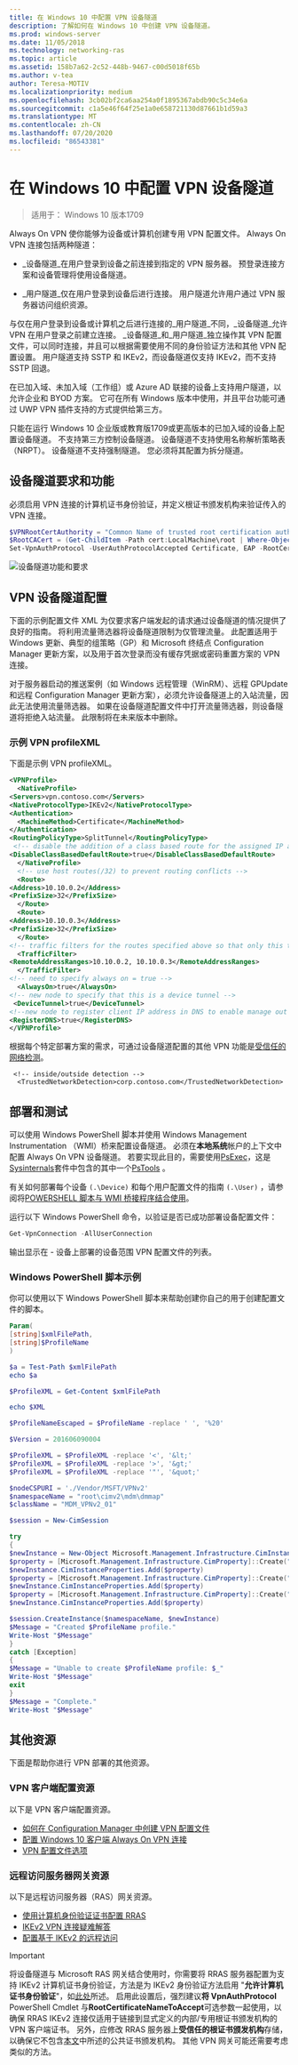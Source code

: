 ```yaml
---
title: 在 Windows 10 中配置 VPN 设备隧道
description: 了解如何在 Windows 10 中创建 VPN 设备隧道。
ms.prod: windows-server
ms.date: 11/05/2018
ms.technology: networking-ras
ms.topic: article
ms.assetid: 158b7a62-2c52-448b-9467-c00d5018f65b
ms.author: v-tea
author: Teresa-MOTIV
ms.localizationpriority: medium
ms.openlocfilehash: 3cb02bf2ca6aa254a0f1895367abdb90c5c34e6a
ms.sourcegitcommit: c1a5e46f64f25e1a0e658721130d87661b1d59a3
ms.translationtype: MT
ms.contentlocale: zh-CN
ms.lasthandoff: 07/20/2020
ms.locfileid: "86543381"
---
```

# <a name="configure-vpn-device-tunnels-in-windows-10"></a>在 Windows 10 中配置 VPN 设备隧道

>适用于： Windows 10 版本1709

Always On VPN 使你能够为设备或计算机创建专用 VPN 配置文件。 Always On VPN 连接包括两种隧道： 

- _设备隧道_在用户登录到设备之前连接到指定的 VPN 服务器。 预登录连接方案和设备管理将使用设备隧道。

- _用户隧道_仅在用户登录到设备后进行连接。 用户隧道允许用户通过 VPN 服务器访问组织资源。

与仅在用户登录到设备或计算机之后进行连接的_用户隧道_不同，_设备隧道_允许 VPN 在用户登录之前建立连接。 _设备隧道_和_用户隧道_独立操作其 VPN 配置文件，可以同时连接，并且可以根据需要使用不同的身份验证方法和其他 VPN 配置设置。 用户隧道支持 SSTP 和 IKEv2，而设备隧道仅支持 IKEv2，而不支持 SSTP 回退。

在已加入域、未加入域（工作组）或 Azure AD 联接的设备上支持用户隧道，以允许企业和 BYOD 方案。 它可在所有 Windows 版本中使用，并且平台功能可通过 UWP VPN 插件支持的方式提供给第三方。

只能在运行 Windows 10 企业版或教育版1709或更高版本的已加入域的设备上配置设备隧道。 不支持第三方控制设备隧道。 设备隧道不支持使用名称解析策略表（NRPT）。 设备隧道不支持强制隧道。 您必须将其配置为拆分隧道。


## <a name="device-tunnel-requirements-and-features"></a>设备隧道要求和功能
必须启用 VPN 连接的计算机证书身份验证，并定义根证书颁发机构来验证传入的 VPN 连接。 

```PowerShell
$VPNRootCertAuthority = "Common Name of trusted root certification authority"
$RootCACert = (Get-ChildItem -Path cert:LocalMachine\root | Where-Object {$_.Subject -Like "*$VPNRootCertAuthority*" })
Set-VpnAuthProtocol -UserAuthProtocolAccepted Certificate, EAP -RootCertificateNameToAccept $RootCACert -PassThru
```

![设备隧道功能和要求](../../media/device-tunnel-feature-and-requirements.png)

## <a name="vpn-device-tunnel-configuration"></a>VPN 设备隧道配置

下面的示例配置文件 XML 为仅要求客户端发起的请求通过设备隧道的情况提供了良好的指南。  将利用流量筛选器将设备隧道限制为仅管理流量。  此配置适用于 Windows 更新、典型的组策略（GP）和 Microsoft 终结点 Configuration Manager 更新方案，以及用于首次登录而没有缓存凭据或密码重置方案的 VPN 连接。 

对于服务器启动的推送案例（如 Windows 远程管理（WinRM）、远程 GPUpdate 和远程 Configuration Manager 更新方案），必须允许设备隧道上的入站流量，因此无法使用流量筛选器。  如果在设备隧道配置文件中打开流量筛选器，则设备隧道将拒绝入站流量。  此限制将在未来版本中删除。


### <a name="sample-vpn-profilexml"></a>示例 VPN profileXML

下面是示例 VPN profileXML。

``` xml
<VPNProfile>  
  <NativeProfile>  
<Servers>vpn.contoso.com</Servers>  
<NativeProtocolType>IKEv2</NativeProtocolType>  
<Authentication>  
  <MachineMethod>Certificate</MachineMethod>  
</Authentication>  
<RoutingPolicyType>SplitTunnel</RoutingPolicyType>  
 <!-- disable the addition of a class based route for the assigned IP address on the VPN interface -->
<DisableClassBasedDefaultRoute>true</DisableClassBasedDefaultRoute>  
  </NativeProfile> 
  <!-- use host routes(/32) to prevent routing conflicts -->  
  <Route>  
<Address>10.10.0.2</Address>  
<PrefixSize>32</PrefixSize>  
  </Route>  
  <Route>  
<Address>10.10.0.3</Address>  
<PrefixSize>32</PrefixSize>  
  </Route>  
<!-- traffic filters for the routes specified above so that only this traffic can go over the device tunnel --> 
  <TrafficFilter>  
<RemoteAddressRanges>10.10.0.2, 10.10.0.3</RemoteAddressRanges>  
  </TrafficFilter>
<!-- need to specify always on = true --> 
  <AlwaysOn>true</AlwaysOn> 
<!-- new node to specify that this is a device tunnel -->  
 <DeviceTunnel>true</DeviceTunnel>
<!--new node to register client IP address in DNS to enable manage out -->
<RegisterDNS>true</RegisterDNS>
</VPNProfile>
```

根据每个特定部署方案的需求，可通过设备隧道配置的其他 VPN 功能是[受信任的网络检测](https://social.technet.microsoft.com/wiki/contents/articles/38546.new-features-for-vpn-in-windows-10-and-windows-server-2016.aspx#Trusted_Network_Detection)。

```
 <!-- inside/outside detection -->
  <TrustedNetworkDetection>corp.contoso.com</TrustedNetworkDetection>
```

## <a name="deployment-and-testing"></a>部署和测试

可以使用 Windows PowerShell 脚本并使用 Windows Management Instrumentation （WMI）桥来配置设备隧道。 必须在**本地系统**帐户的上下文中配置 Always On VPN 设备隧道。 若要实现此目的，需要使用[PsExec](https://docs.microsoft.com/sysinternals/downloads/psexec)，这是[Sysinternals](https://docs.microsoft.com/sysinternals/)套件中包含的其中一个[PsTools](https://docs.microsoft.com/sysinternals/downloads/pstools) 。

有关如何部署每个设备 `(.\Device)` 和每个用户配置文件的指南 `(.\User)` ，请参阅将[POWERSHELL 脚本与 WMI 桥接程序结合使用](https://docs.microsoft.com/windows/client-management/mdm/using-powershell-scripting-with-the-wmi-bridge-provider)。

运行以下 Windows PowerShell 命令，以验证是否已成功部署设备配置文件：

  ```powershell
  Get-VpnConnection -AllUserConnection
  ```

输出显示在 \- 设备上部署的设备范围 VPN 配置文件的列表。

### <a name="example-windows-powershell-script"></a>Windows PowerShell 脚本示例

你可以使用以下 Windows PowerShell 脚本来帮助创建你自己的用于创建配置文件的脚本。

```PowerShell
Param(
[string]$xmlFilePath,
[string]$ProfileName
)

$a = Test-Path $xmlFilePath
echo $a

$ProfileXML = Get-Content $xmlFilePath

echo $XML

$ProfileNameEscaped = $ProfileName -replace ' ', '%20'

$Version = 201606090004

$ProfileXML = $ProfileXML -replace '<', '&lt;'
$ProfileXML = $ProfileXML -replace '>', '&gt;'
$ProfileXML = $ProfileXML -replace '"', '&quot;'

$nodeCSPURI = './Vendor/MSFT/VPNv2'
$namespaceName = "root\cimv2\mdm\dmmap"
$className = "MDM_VPNv2_01"

$session = New-CimSession

try
{
$newInstance = New-Object Microsoft.Management.Infrastructure.CimInstance $className, $namespaceName
$property = [Microsoft.Management.Infrastructure.CimProperty]::Create("ParentID", "$nodeCSPURI", 'String', 'Key')
$newInstance.CimInstanceProperties.Add($property)
$property = [Microsoft.Management.Infrastructure.CimProperty]::Create("InstanceID", "$ProfileNameEscaped", 'String', 'Key')
$newInstance.CimInstanceProperties.Add($property)
$property = [Microsoft.Management.Infrastructure.CimProperty]::Create("ProfileXML", "$ProfileXML", 'String', 'Property')
$newInstance.CimInstanceProperties.Add($property)

$session.CreateInstance($namespaceName, $newInstance)
$Message = "Created $ProfileName profile."
Write-Host "$Message"
}
catch [Exception]
{
$Message = "Unable to create $ProfileName profile: $_"
Write-Host "$Message"
exit
}
$Message = "Complete."
Write-Host "$Message"
```

## <a name="additional-resources"></a>其他资源

下面是帮助你进行 VPN 部署的其他资源。

### <a name="vpn-client-configuration-resources"></a>VPN 客户端配置资源

以下是 VPN 客户端配置资源。

- [如何在 Configuration Manager 中创建 VPN 配置文件](https://docs.microsoft.com/configmgr/protect/deploy-use/create-vpn-profiles)
- [配置 Windows 10 客户端 Always On VPN 连接](always-on-vpn/deploy/vpn-deploy-client-vpn-connections.md)
- [VPN 配置文件选项](https://docs.microsoft.com/windows/access-protection/vpn/vpn-profile-options)

### <a name="remote-access-server-gateway-resources"></a>远程访问服务器网关资源

以下是远程访问服务器（RAS）网关资源。

- [使用计算机身份验证证书配置 RRAS](https://technet.microsoft.com/library/dd458982.aspx)
- [IKEv2 VPN 连接疑难解答](https://technet.microsoft.com/library/dd941612.aspx)
- [配置基于 IKEv2 的远程访问](https://technet.microsoft.com/library/ff687731.aspx)

>[!IMPORTANT]
>将设备隧道与 Microsoft RAS 网关结合使用时，你需要将 RRAS 服务器配置为支持 IKEv2 计算机证书身份验证，方法是为 IKEv2 身份验证方法启用 "**允许计算机证书身份验证**"，如[此处](https://docs.microsoft.com/previous-versions/windows/it-pro/windows-server-2008-R2-and-2008/ee922682%28v=ws.10%29)所述。 启用此设置后，强烈建议**将 VpnAuthProtocol** PowerShell Cmdlet 与**RootCertificateNameToAccept**可选参数一起使用，以确保 RRAS IKEv2 连接仅适用于链接到显式定义的内部/专用根证书颁发机构的 VPN 客户端证书。 另外，应修改 RRAS 服务器上**受信任的根证书颁发机构**存储，以确保它不包含[本文](https://blogs.technet.microsoft.com/rrasblog/2009/06/10/what-type-of-certificate-to-install-on-the-vpn-server/)中所述的公共证书颁发机构。 其他 VPN 网关可能还需要考虑类似的方法。
